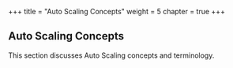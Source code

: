 +++
title = "Auto Scaling Concepts"
weight = 5
chapter = true
+++


## Auto Scaling Concepts
This section discusses Auto Scaling concepts and terminology.
